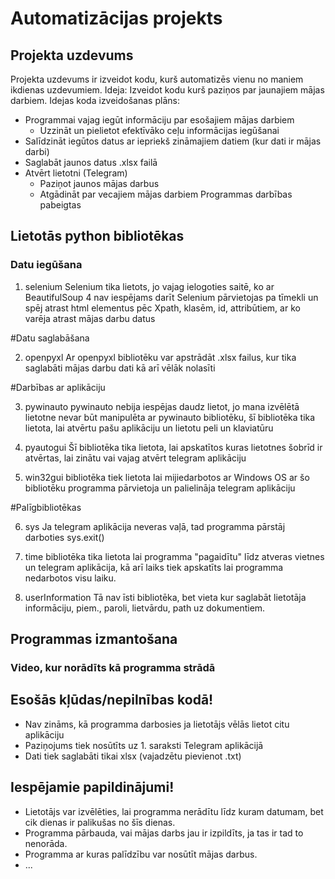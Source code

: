 # Automatizācijas projekts
## Projekta uzdevums
Projekta uzdevums ir izveidot kodu, kurš automatizēs vienu no maniem ikdienas uzdevumiem.
Ideja: Izveidot kodu kurš paziņos par jaunajiem mājas darbiem.
Idejas koda izveidošanas plāns:
  - Programmai vajag iegūt informāciju par esošajiem mājas darbiem
    - Uzzināt un pielietot efektīvāko ceļu informācijas iegūšanai
  - Salīdzināt iegūtos datus ar iepriekš zināmajiem datiem (kur dati ir mājas darbi)
  - Saglabāt jaunos datus .xlsx failā
  - Atvērt lietotni (Telegram)
    - Paziņot jaunos mājas darbus
    - Atgādināt par vecajiem mājas darbiem
  Programmas darbības pabeigtas

## Lietotās python bibliotēkas
### Datu iegūšana 

1. selenium
Selenium tika lietots, jo vajag ielogoties saitē, ko ar BeautifulSoup 4 nav iespējams darīt
Selenium pārvietojas pa tīmekli un spēj atrast html elementus pēc Xpath, klasēm, id, attribūtiem, ar ko varēja atrast mājas darbu datus

#Datu saglabāšana

2. openpyxl
Ar openpyxl bibliotēku var apstrādāt .xlsx failus, kur tika saglabāti mājas darbu dati kā arī vēlāk nolasīti

#Darbības ar aplikāciju

3. pywinauto
pywinauto nebija iespējas daudz lietot, jo mana izvēlētā lietotne nevar būt manipulēta ar pywinauto bibliotēku,
šī bibliotēka tika lietota, lai atvērtu pašu aplikāciju un lietotu peli un klaviatūru

4. pyautogui
Šī bibliotēka tika lietota, lai apskatītos kuras lietotnes šobrīd ir atvērtas, lai zinātu vai vajag atvērt telegram aplikāciju

5. win32gui
bibliotēka tiek lietota lai mijiedarbotos ar Windows OS 
ar šo bibliotēku programma pārvietoja un palielināja telegram aplikāciju

#Palīgbibliotēkas

6. sys
Ja telegram aplikācija neveras vaļā, tad programma pārstāj darboties sys.exit()

7. time
bibliotēka tika lietota lai programma "pagaidītu" līdz atveras vietnes un telegram aplikācija, kā arī laiks tiek apskatīts lai programma nedarbotos visu laiku.

8. userInformation
Tā nav īsti bibliotēka, bet vieta kur saglabāt lietotāja informāciju, piem., paroli, lietvārdu, path uz dokumentiem.


## Programmas izmantošana

### Video, kur norādīts kā programma strādā


## Esošās kļūdas/nepilnības kodā!
  - Nav zināms, kā programma darbosies ja lietotājs vēlās lietot citu aplikāciju
  - Paziņojums tiek nosūtīts uz 1. saraksti Telegram aplikācijā
  - Dati tiek saglabāti tikai xlsx (vajadzētu pievienot .txt)

## Iespējamie papildinājumi!
  - Lietotājs var izvēlēties, lai programma nerādītu līdz kuram datumam, bet cik dienas ir palikušas no šīs dienas.
  - Programma pārbauda, vai mājas darbs jau ir izpildīts, ja tas ir tad to nenorāda.
  - Programma ar kuras palīdzību var nosūtīt mājas darbus.
  - ...
